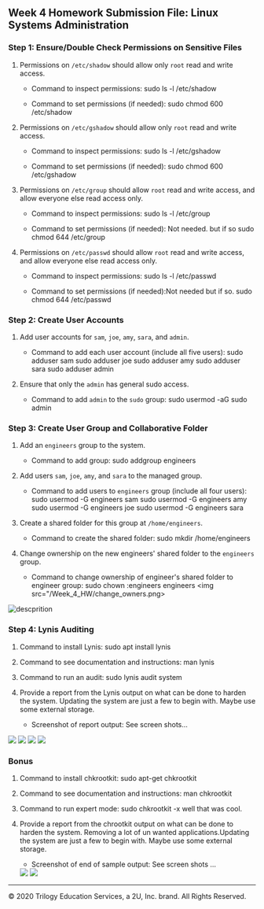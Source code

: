 ## Week 4 Homework Submission File: Linux Systems Administration

### Step 1: Ensure/Double Check Permissions on Sensitive Files

1. Permissions on `/etc/shadow` should allow only `root` read and write access.

    - Command to inspect permissions: sudo ls -l /etc/shadow

    - Command to set permissions (if needed): sudo chmod 600 /etc/shadow
                                              
                                              
                                              

2. Permissions on `/etc/gshadow` should allow only `root` read and write access.

    - Command to inspect permissions: sudo ls -l /etc/gshadow

    - Command to set permissions (if needed): sudo chmod 600 /etc/gshadow

3. Permissions on `/etc/group` should allow `root` read and write access, and allow everyone else read access only.

    - Command to inspect permissions: sudo ls -l /etc/group

    - Command to set permissions (if needed): Not needed. but if so sudo chmod 644 /etc/group

4. Permissions on `/etc/passwd` should allow `root` read and write access, and allow everyone else read access only.

    - Command to inspect permissions: sudo ls -l /etc/passwd

    - Command to set permissions (if needed):Not needed but if so. sudo chmod 644 /etc/passwd

### Step 2: Create User Accounts

1. Add user accounts for `sam`, `joe`, `amy`, `sara`, and `admin`.

    - Command to add each user account (include all five users): sudo adduser sam 
                                                                 sudo adduser joe
                                                                 sudo adduser amy
                                                                 sudo adduser sara
                                                                 sudo adduser admin

2. Ensure that only the `admin` has general sudo access.

    - Command to add `admin` to the `sudo` group: sudo usermod -aG sudo admin

### Step 3: Create User Group and Collaborative Folder

1. Add an `engineers` group to the system.

    - Command to add group: sudo addgroup engineers

2. Add users `sam`, `joe`, `amy`, and `sara` to the managed group.

    - Command to add users to `engineers` group (include all four users):
    sudo usermod -G engineers sam
    sudo usermod -G engineers amy
    sudo usermod -G engineers joe
    sudo usermod -G engineers sara

3. Create a shared folder for this group at `/home/engineers`.

    - Command to create the shared folder: sudo mkdir /home/engineers

4. Change ownership on the new engineers' shared folder to the `engineers` group.

    - Command to change ownership of engineer's shared folder to engineer group: sudo chown :engineers engineers
    <img src="/Week_4_HW/change_owners.png>

![descprition](change_owners.png)

### Step 4: Lynis Auditing

1. Command to install Lynis: sudo apt install lynis

2. Command to see documentation and instructions: man lynis

3. Command to run an audit: sudo lynis audit system

4. Provide a report from the Lynis output on what can be done to harden the system. 
Updating the system are just a few to begin with. Maybe use some external storage. 
    - Screenshot of report output: See screen shots...
<img src="/Week_4_HW/system_audit.png">
<img src="/Week_4_HW/check_status_lynis.png">
<img src="/Week_4_HW/lynis_output.png">
<img src="/Week_4_HW/install_Lynis.png">

### Bonus
1. Command to install chkrootkit: sudo apt-get chkrootkit

2. Command to see documentation and instructions: man chkrootkit

3. Command to run expert mode: sudo chkrootkit -x  well that was cool.

4. Provide a report from the chrootkit output on what can be done to harden the system.
Removing a lot of un wanted applications.Updating the system are just a few to begin with. Maybe use some external storage. 
    - Screenshot of end of sample output: See screen shots ...
    <img src="/Week_4_HW/chkrootkit_output.png">
    <img src="/Week_4_HW/Harden_the_system.png">

---
© 2020 Trilogy Education Services, a 2U, Inc. brand. All Rights Reserved.
